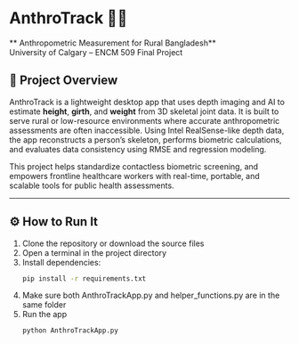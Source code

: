 # AnthroTrack 🧠📏  
** Anthropometric Measurement for Rural Bangladesh**  
University of Calgary – ENCM 509 Final Project

## 📌 Project Overview

AnthroTrack is a lightweight desktop app that uses depth imaging and AI to estimate **height**, **girth**, and **weight** from 3D skeletal joint data. It is built to serve rural or low-resource environments where accurate anthropometric assessments are often inaccessible. Using Intel RealSense-like depth data, the app reconstructs a person’s skeleton, performs biometric calculations, and evaluates data consistency using RMSE and regression modeling. 

This project helps standardize contactless biometric screening, and empowers frontline healthcare workers with real-time, portable, and scalable tools for public health assessments.

---

## ⚙️ How to Run It
1. Clone the repository or download the source files
2. Open a terminal in the project directory
3. Install dependencies:
   ```bash
   pip install -r requirements.txt
4. Make sure both AnthroTrackApp.py and helper_functions.py are in the same folder
5. Run the app
   ```bash
   python AnthroTrackApp.py
